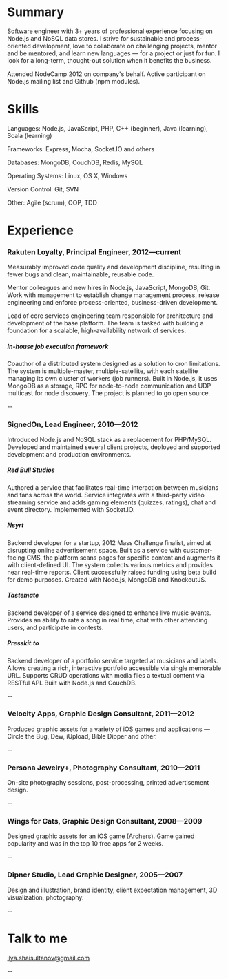 # Summary
Software engineer with 3+ years of professional experience focusing on Node.js and NoSQL data stores. I strive for sustainable and process-oriented development, love to collaborate on challenging projects, mentor and be mentored, and learn new languages — for a project or just for fun. I look for a long-term, thought-out solution when it benefits the business.

Attended NodeCamp 2012 on company's behalf. Active participant on Node.js mailing list and Github (npm modules).



# Skills

Languages: Node.js, JavaScript, PHP, C++ (beginner), Java (learning), Scala (learning)

Frameworks: Express, Mocha, Socket.IO and others

Databases: MongoDB, CouchDB, Redis, MySQL

Operating Systems: Linux, OS X, Windows

Version Control: Git, SVN

Other: Agile (scrum), OOP, TDD



# Experience

### Rakuten Loyalty, Principal Engineer, 2012—current
Measurably improved code quality and development discipline, resulting in fewer bugs and clean, maintainable, reusable code.

Mentor colleagues and new hires in Node.js, JavaScript, MongoDB, Git. Work with management to establish change management process, release engineering and enforce process-oriented, business-driven development.

Lead of core services engineering team responsible for architecture and development of the base platform. The team is tasked with building a foundation for a scalable, high-availability network of services.

##### In-house job execution framework
Coauthor of a distributed system designed as a solution to cron limitations. The system is multiple-master, multiple-satellite, with each satellite managing its own cluster of workers (job runners). Built in Node.js, it uses MongoDB as a storage, RPC for node-to-node communication and UDP multicast for node discovery. The project is planned to go open source.

--

### SignedOn, Lead Engineer, 2010—2012
Introduced Node.js and NoSQL stack as a replacement for PHP/MySQL. Developed and maintained several client projects, deployed and supported development and production environments.

##### Red Bull Studios
Authored a service that facilitates real-time interaction between musicians and fans across the world. Service integrates with a third-party video streaming service and adds gaming elements (quizzes, ratings), chat and event directory. Implemented with Socket.IO.

##### Nsyrt
Backend developer for a startup, 2012 Mass Challenge finalist, aimed at disrupting online advertisement space. Built as a service with customer-facing CMS, the platform scans pages for specific content and augments it with client-defined UI. The system collects various metrics and provides near real-time reports. Client successfully raised funding using beta build for demo purposes. Created with Node.js, MongoDB and KnockoutJS.

##### Tastemate
Backend developer of a service designed to enhance live music events. Provides an ability to rate a song in real time, chat with other attending users, and participate in contests. 

##### Presskit.to
Backend developer of a portfolio service targeted at musicians and labels. Allows creating a rich, interactive portfolio accessible via single memorable URL. Supports CRUD operations with media files a textual content via RESTful API. Built with Node.js and CouchDB.

--

### Velocity Apps, Graphic Design Consultant, 2011—2012
Produced graphic assets for a variety of iOS games and applications — Circle the Bug, Dew, iUpload, Bible Dipper and other.

--

### Persona Jewelry+, Photography Consultant, 2010—2011
On-site photography sessions, post-processing, printed advertisement design.

--

### Wings for Cats, Graphic Design Consultant, 2008—2009
Designed graphic assets for an iOS game (Archers). Game gained popularity and was in the top 10 free apps for 2 weeks.

--

### Dipner Studio, Lead Graphic Designer, 2005—2007
Design and illustration, brand identity, client expectation management, 3D visualization, photography.

--

# Talk to me

ilya.shaisultanov@gmail.com

--
